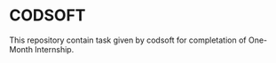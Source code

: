 # CODSOFT
This repository contain task given by codsoft for completation of  One- Month Internship.
